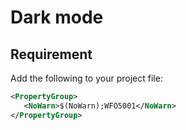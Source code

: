 # Dark mode


## Requirement

Add the following to your project file:

```xml
<PropertyGroup>
   <NoWarn>$(NoWarn);WFO5001</NoWarn>
</PropertyGroup>
```